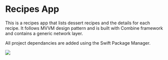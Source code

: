 # Recipes App

This is a recipes app that lists dessert recipes and the details for each recipe. It follows MVVM design pattern and is built with Combine framework and contains a generic network layer.

All project dependancies are added using the Swift Package Manager.

![](https://github.com/mohamed-m-mohamed/recipes-app/blob/main/demo.gif)